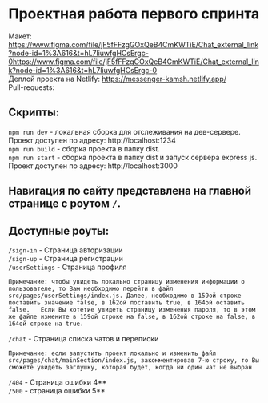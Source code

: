# Проектная работа первого спринта
Макет: https://www.figma.com/file/jF5fFFzgGOxQeB4CmKWTiE/Chat_external_link?node-id=1%3A616&t=hL7liuwfgHCsErgc-0https://www.figma.com/file/jF5fFFzgGOxQeB4CmKWTiE/Chat_external_link?node-id=1%3A616&t=hL7liuwfgHCsErgc-0  
Деплой проекта на Netlify: https://messenger-kamsh.netlify.app/  
Pull-requests:   


  
## Скрипты:  
`npm run dev` - локальная сборка для отслеживания на дев-сервере. Проект доступен по адресу: http://localhost:1234  
`npm run build` - сборка проекта в папку dist.  
`npm run start` - сборка проекта в папку dist и запуск сервера express js. Проект доступен по адресу: http://localhost:3000
  
## Навигация по сайту представлена на главной странице с роутом `/`.

## Доступные роуты:  
`/sign-in` - Страница авторизации  
`/sign-up` - Страница регистрации  
`/userSettings` - Страница профиля  

``Примечание: чтобы увидеть локально страницу изменения информации о пользователе, то Вам необходимо перейти в файл src/pages/userSettings/index.js. Далее, необходимо в 159ой строке поставить значение false, в 162ой поставить true, в 164ой оставить false.  
Если Вы хотетие увидеть страницу изменения пароля, то в этом же файле измените в 159ой строке на false, в 162ой строке на false, в 164ой строке на true. ``

`/chat` - Страница списка чатов и переписки  

``Примечание: если запустить проект локально и изменить файл src/pages/chat/mainSection/index.js, закомментировав 7-ю строку, то Вы сможете увидеть заглушку, которая будет, когда ни один чат не выбран``  

`/404` - Страница ошибки 4**  
`/500` - страница ошибки 5**

